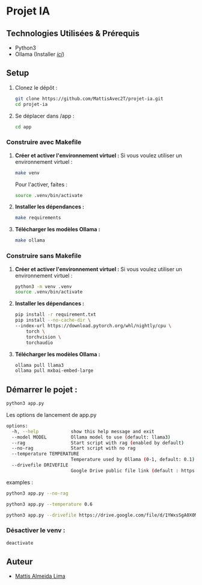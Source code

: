 # Projet IA

## Technologies Utilisées & Prérequis

- Python3
- Ollama (Installer _[ici](https://ollama.com/download)_)

## Setup

1. Clonez le dépôt :
    ```bash
    git clone https://github.com/MattisAvec2T/projet-ia.git
    cd projet-ia
    ```

2. Se déplacer dans /app :
    ```bash
    cd app
    ```

### Construire avec Makefile

1. **Créer et activer l'environnement virtuel :**
    Si vous voulez utiliser un environnement virtuel :
    ```bash
    make venv
    ```
    Pour l'activer, faites :
    ```bash
    source .venv/bin/activate
    ```

2. **Installer les dépendances :**
    ```bash
    make requirements
    ```

3. **Télécharger les modèles Ollama :**
    ```bash
    make ollama
    ```

### Construire sans Makefile

1. **Créer et activer l'environnement virtuel :**
    Si vous voulez utiliser un environnement virtuel :
    ```bash
    python3 -m venv .venv
    source .venv/bin/activate
    ```

2. **Installer les dépendances :**
    ```bash
    pip install -r requirement.txt
    pip install --no-cache-dir \
    --index-url https://download.pytorch.org/whl/nightly/cpu \
        torch \
        torchvision \
        torchaudio
    ```

3. **Télécharger les modèles Ollama :**
    ```bash
    ollama pull llama3
    ollama pull mxbai-embed-large
    ```

## Démarrer le pojet :

```bash
python3 app.py
```

Les options de lancement de app.py
```bash
options:
  -h, --help            show this help message and exit
  --model MODEL         Ollama model to use (default: llama3)
  --rag                 Start script with rag (enabled by default)
  --no-rag              Start script with no rag
  --temperature TEMPERATURE
                        Temperature used by Ollama (0-1, default: 0.1)
  --drivefile DRIVEFILE
                        Google Drive public file link (default : https://drive.google.com/file/d/1YWxsSgA0X0M1bI0W4-8VXIUoP10S57I8/view?usp=drive_link)
```

examples :

```bash
python3 app.py --no-rag
````

```bash
python3 app.py --temperature 0.6
```

```bash
python3 app.py --drivefile https://drive.google.com/file/d/1YWxsSgA0X0M1bI0W4-8VXIUoP10S57I8/view?usp=drive_link
```

### Désactiver le venv :
```bash
deactivate
```

## Auteur

- [Mattis Almeida Lima](https://github.com/MattisAvec2T)
